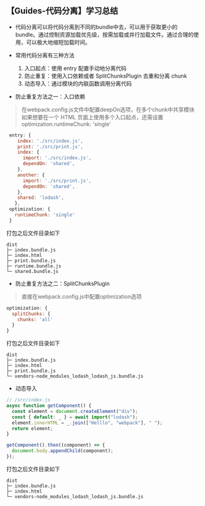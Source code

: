 ## 【Guides-代码分离】学习总结

- 代码分离可以将代码分离到不同的bundle中去，可以用于获取更小的bundle。通过控制资源加载优先级，按需加载或并行加载文件。通过合理的使用，可以极大地缩短加载时间。

- 常用代码分离有三种方法
  1. 入口起点：使用 entry 配置手动地分离代码
  2. 防止重复：使用入口依赖或者 SplitChunksPlugin 去重和分离 chunk
  3. 动态导入：通过模块的内联函数调用分离代码

- 防止重复方法之一：入口依赖
> 在webpack.config.js文件中配置deepOn选项，在多个chunk中共享模块
> 如果想要在一个 HTML 页面上使用多个入口起点，还需设置 optimization.runtimeChunk: 'single'
```js
 entry: {
    index: './src/index.js',
    print: './src/print.js',
    index: {
      import: './src/index.js',
      dependOn: 'shared',
    },
    another: {
      import: './src/print.js',
      dependOn: 'shared',
    },
    shared: 'lodash',
   },
 optimization: {
   runtimeChunk: 'single'
 }
```
打包之后文件目录如下
```
dist                  
├─ index.bundle.js    
├─ index.html         
├─ print.bundle.js    
├─ runtime.bundle.js  
└─ shared.bundle.js   
```

- 防止重复方法之二：SplitChunksPlugin
> 直接在webpack.config.js中配置optimization选项

```js
optimization: {
  splitChunks: {
    chunks: 'all'
  }
}
```
打包之后文件目录如下

```
dist                
├─ index.bundle.js  
├─ index.html       
├─ print.bundle.js   
└─ vendors-node_modules_lodash_lodash_js.bundle.js
```

- 动态导入
```js
// /src/index.js
async function getComponent() {
  const element = document.createElement("div");
  const { default: _ } = await import("lodash");
  element.innerHTML = _.join(["Helllo", "webpack"], " ");
  return element;
}

getComponent().then((component) => {
  document.body.appendChild(component);
});
```

打包之后文件目录如下
```
dist                
├─ index.bundle.js  
├─ index.html       
└─ vendors-node_modules_lodash_lodash_js.bundle.js
```
